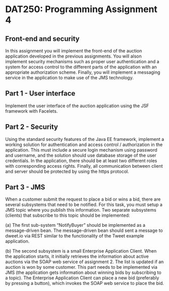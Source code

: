 # DAT250: Programming Assignment 4
## Front-end and security

In this assignment you will implement the front-end of the auction application developed in the previous assignments.
You will alson implement security mechanisms such as proper user authentication and a system for access control to the different parts of the application with an appropriate authorization scheme.
Finally, you will implement a messaging service in the application to make use of the JMS technology.

## Part 1 - User interface
Implement the user interface of the auction application using the JSF framework with Facelets.

## Part 2 - Security
Using the standard security features of the Java EE framework, implement a working solution for authentication and access control / authorization in the application. This must include a secure login mechanism using password and username, and the solution should use database storage of the user credentials. In the application, there should be at least two different roles with corresponding access rights. Finally, all communication between client and server should be protected by using the https protocol.

## Part 3 - JMS 
When a customer submit the request to place a bid or wins a bid, there are several subsystems that
need to be notified. For this task, you must setup a JMS topic where you publish this information.
Two separate subsystems (clients) that subscribe to this topic should be implemented:

(a) The first sub-system “NotifyBuyer” should be implemented as a message-driven bean. The
message-driven bean should sent a message to dweet.io via REST similar to the functionality of the Tweet example application.


(b) The second subsystem is a small Enterprise Application Client.
When the application starts, it initially retrieves the information about active auctions via
the SOAP web service of assignment 2. The list is updated if an auction
is won by some customer. This part needs to be implemented via JMS (the application gets
information about winning bids by subscribing to a topic). The Enterprise Application Client
can place a new bid (preferably by pressing a button), which invokes the SOAP web service
to place the bid.


